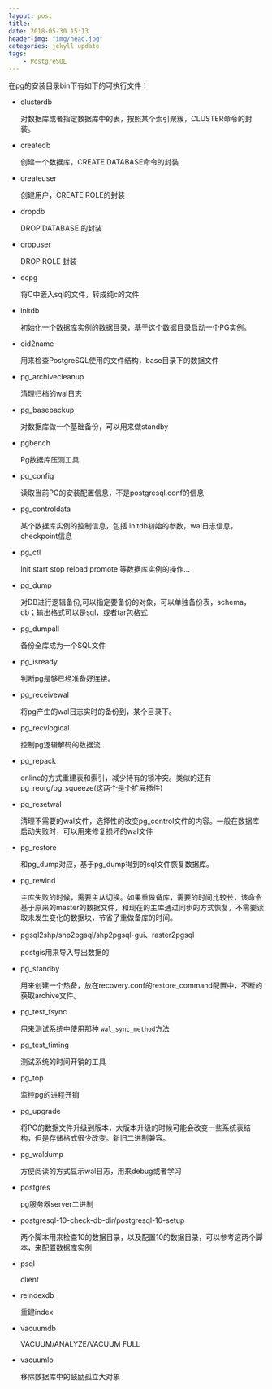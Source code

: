 ```yaml
---
layout: post
title: 
date: 2018-05-30 15:13
header-img: "img/head.jpg"
categories: jekyll update
tags:
    - PostgreSQL
---
```


在pg的安装目录bin下有如下的可执行文件：

+ clusterdb

  对数据库或者指定数据库中的表，按照某个索引聚簇，CLUSTER命令的封装。

+ createdb

  创建一个数据库，CREATE DATABASE命令的封装

+ createuser

  创建用户，CREATE ROLE的封装

+ dropdb

  DROP DATABASE 的封装

+ dropuser

  DROP ROLE 封装

+ ecpg

  将C中嵌入sql的文件，转成纯c的文件

+ initdb

  初始化一个数据库实例的数据目录，基于这个数据目录启动一个PG实例。

+ oid2name

  用来检查PostgreSQL使用的文件结构，base目录下的数据文件

+ pg_archivecleanup

  清理归档的wal日志

+ pg_basebackup

  对数据库做一个基础备份，可以用来做standby

+ pgbench

  Pg数据库压测工具

+ pg_config

  读取当前PG的安装配置信息，不是postgresql.conf的信息

+ pg_controldata

  某个数据库实例的控制信息，包括 initdb初始的参数，wal日志信息，checkpoint信息

+ pg_ctl

  Init start stop reload promote 等数据库实例的操作...

+ pg_dump

  对DB进行逻辑备份,可以指定要备份的对象，可以单独备份表，schema，db；输出格式可以是sql，或者tar包格式

+ pg_dumpall

  备份全库成为一个SQL文件

+ pg_isready

  判断pg是够已经准备好连接。

+ pg_receivewal

  将pg产生的wal日志实时的备份到，某个目录下。

+ pg_recvlogical

  控制pg逻辑解码的数据流

+ pg_repack

  online的方式重建表和索引，减少持有的锁冲突。类似的还有pg_reorg/pg_squeeze(这两个是个扩展插件)

+ pg_resetwal

  清理不需要的wal文件，选择性的改变pg_control文件的内容。一般在数据库启动失败时，可以用来修复损坏的wal文件

+ pg_restore

  和pg_dump对应，基于pg_dump得到的sql文件恢复数据库。

+ pg_rewind

  主库失败的时候，需要主从切换。如果重做备库，需要的时间比较长，该命令基于原来的master的数据文件，和现在的主库通过同步的方式恢复，不需要读取未发生变化的数据块，节省了重做备库的时间。

+ pgsql2shp/shp2pgsql/shp2pgsql-gui、raster2pgsql

  postgis用来导入导出数据的

+ pg_standby

  用来创建一个热备，放在recovery.conf的restore_command配置中，不断的获取archive文件。

+ pg_test_fsync

  用来测试系统中使用那种 `wal_sync_method`方法

+ pg_test_timing

  测试系统的时间开销的工具

+ pg_top

  监控pg的进程开销

+ pg_upgrade

  将PG的数据文件升级到版本，大版本升级的时候可能会改变一些系统表结构，但是存储格式很少改变。新旧二进制兼容。

+ pg_waldump

  方便阅读的方式显示wal日志，用来debug或者学习

+ postgres 

  pg服务器server二进制

+ postgresql-10-check-db-dir/postgresql-10-setup

  两个脚本用来检查10的数据目录，以及配置10的数据目录，可以参考这两个脚本，来配置数据库实例


+ psql

  client


+ reindexdb

  重建index

+ vacuumdb

  VACUUM/ANALYZE/VACUUM FULL

+ vacuumlo

  移除数据库中的鼓励孤立大对象
